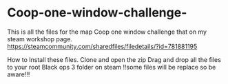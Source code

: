 # Coop-one-window-challenge-
This is all the files for the map Coop one window challenge that on my steam workshop page.
https://steamcommunity.com/sharedfiles/filedetails/?id=781881195

How to Install these files.
Clone and open the zip
Drag and drop all the files to your root Black ops 3 folder on steam
!!some files will be replace so be aware!!!
